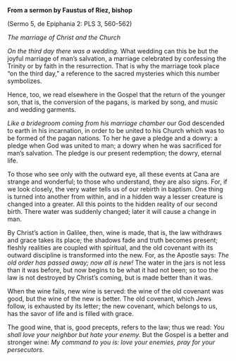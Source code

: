 

**From a sermon by Faustus of Riez, bishop**

(Sermo 5, de Epiphania 2: PLS 3, 560-562)

_The marriage of Christ and the Church_

_On the third day there was a wedding._ What wedding can this be but the joyful marriage of man’s salvation, a marriage celebrated by confessing the Trinity or by faith in the resurrection. That is why the marriage took place “on the third day,” a reference to the sacred mysteries which this number symbolizes.

Hence, too, we read elsewhere in the Gospel that the return of the younger son, that is, the conversion of the pagans, is marked by song, and music and wedding garments.

_Like a bridegroom coming from his marriage chamber_ our God descended to earth in his incarnation, in order to be united to his Church which was to be formed of the pagan nations. To her he gave a pledge and a dowry: a pledge when God was united to man; a dowry when he was sacrificed for man’s salvation. The pledge is our present redemption; the dowry, eternal life.

To those who see only with the outward eye, all these events at Cana are strange and wonderful; to those who understand, they are also signs. For, if we look closely, the very water tells us of our rebirth in baptism. One thing is turned into another from within, and in a hidden way a lesser creature is changed into a greater. All this points to the hidden reality of our second birth. There water was suddenly changed; later it will cause a change in man.

By Christ’s action in Galilee, then, wine is made, that is, the law withdraws and grace takes its place; the shadows fade and truth becomes present; fleshly realities are coupled with spiritual, and the old covenant with its outward discipline is transformed into the new. For, as the Apostle says: _The old order has passed away; now all is new!_ The water in the jars is not less than it was before, but now begins to be what it had not been; so too the law is not destroyed by Christ’s coming, but is made better than it was.

When the wine fails, new wine is served: the wine of the old covenant was good, but the wine of the new is better. The old covenant, which Jews follow, is exhausted by its letter; the new covenant, which belongs to us, has the savor of life and is filled with grace.

The good wine, that is, good precepts, refers to the law; thus we read: _You shall love your neighbor but hate your enemy._ But the Gospel is a better and stronger wine: _My command to you is: love your enemies, pray for your persecutors._

